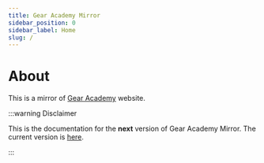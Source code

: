 ```yaml
---
title: Gear Academy Mirror
sidebar_position: 0
sidebar_label: Home
slug: /
---
```


# About

This is a mirror of [Gear Academy](https://academy.gear.foundation) website.

:::warning Disclaimer

This is the documentation for the **next** version of Gear Academy Mirror. The current version is [here](https://academy.gear.rs/).

:::
